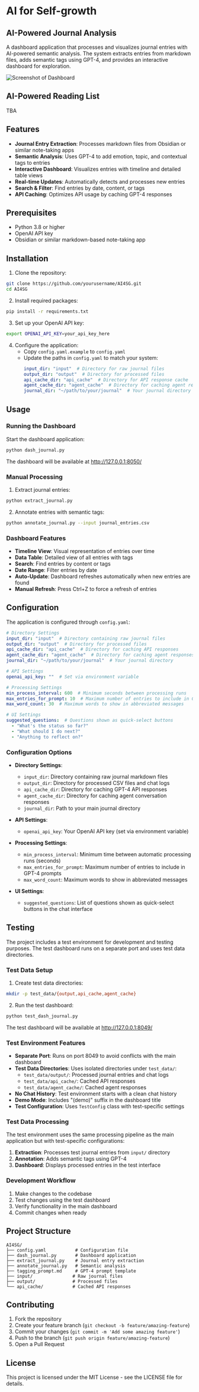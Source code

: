# AI for Self-growth 

## AI-Powered Journal Analysis

A dashboard application that processes and visualizes journal entries with AI-powered semantic analysis. The system extracts entries from markdown files, adds semantic tags using GPT-4, and provides an interactive dashboard for exploration.

![Screenshot of Dashboard](screenshot.jpg)

## AI-Powered Reading List

TBA

## Features

- **Journal Entry Extraction**: Processes markdown files from Obsidian or similar note-taking apps
- **Semantic Analysis**: Uses GPT-4 to add emotion, topic, and contextual tags to entries
- **Interactive Dashboard**: Visualizes entries with timeline and detailed table views
- **Real-time Updates**: Automatically detects and processes new entries
- **Search & Filter**: Find entries by date, content, or tags
- **API Caching**: Optimizes API usage by caching GPT-4 responses

## Prerequisites

- Python 3.8 or higher
- OpenAI API key
- Obsidian or similar markdown-based note-taking app

## Installation

1. Clone the repository:
```bash
git clone https://github.com/yourusername/AI4SG.git
cd AI4SG
```

2. Install required packages:
```bash
pip install -r requirements.txt
```

3. Set up your OpenAI API key:
```bash
export OPENAI_API_KEY=your_api_key_here
```

4. Configure the application:
   - Copy `config.yaml.example` to `config.yaml`
   - Update the paths in `config.yaml` to match your system:
     ```yaml
     input_dir: "input"  # Directory for raw journal files
     output_dir: "output"  # Directory for processed files
     api_cache_dir: "api_cache"  # Directory for API response cache
     agent_cache_dir: "agent_cache"  # Directory for caching agent responses
     journal_dir: "~/path/to/your/journal"  # Your journal directory
     ```

## Usage

### Running the Dashboard

Start the dashboard application:
```bash
python dash_journal.py
```

The dashboard will be available at http://127.0.0.1:8050/

### Manual Processing

1. Extract journal entries:
```bash
python extract_journal.py
```

2. Annotate entries with semantic tags:
```bash
python annotate_journal.py --input journal_entries.csv
```

### Dashboard Features

- **Timeline View**: Visual representation of entries over time
- **Data Table**: Detailed view of all entries with tags
- **Search**: Find entries by content or tags
- **Date Range**: Filter entries by date
- **Auto-Update**: Dashboard refreshes automatically when new entries are found
- **Manual Refresh**: Press Ctrl+Z to force a refresh of entries

## Configuration

The application is configured through `config.yaml`:

```yaml
# Directory Settings
input_dir: "input"  # Directory containing raw journal files
output_dir: "output"  # Directory for processed files
api_cache_dir: "api_cache"  # Directory for caching API responses
agent_cache_dir: "agent_cache"  # Directory for caching agent responses
journal_dir: "~/path/to/your/journal"  # Your journal directory

# API Settings
openai_api_key: ""  # Set via environment variable

# Processing Settings
min_process_interval: 600  # Minimum seconds between processing runs
max_entries_for_prompt: 10  # Maximum number of entries to include in GPT-4 prompts
max_word_count: 30  # Maximum words to show in abbreviated messages

# UI Settings
suggested_questions:  # Questions shown as quick-select buttons
  - "What's the status so far?"
  - "What should I do next?"
  - "Anything to reflect on?"
```

### Configuration Options

- **Directory Settings**:
  - `input_dir`: Directory containing raw journal markdown files
  - `output_dir`: Directory for processed CSV files and chat logs
  - `api_cache_dir`: Directory for caching GPT-4 API responses
  - `agent_cache_dir`: Directory for caching agent conversation responses
  - `journal_dir`: Path to your main journal directory

- **API Settings**:
  - `openai_api_key`: Your OpenAI API key (set via environment variable)

- **Processing Settings**:
  - `min_process_interval`: Minimum time between automatic processing runs (seconds)
  - `max_entries_for_prompt`: Maximum number of entries to include in GPT-4 prompts
  - `max_word_count`: Maximum words to show in abbreviated messages

- **UI Settings**:
  - `suggested_questions`: List of questions shown as quick-select buttons in the chat interface

## Testing

The project includes a test environment for development and testing purposes. The test dashboard runs on a separate port and uses test data directories.

### Test Data Setup

1. Create test data directories:
```bash
mkdir -p test_data/{output,api_cache,agent_cache}
```

2. Run the test dashboard:
```bash
python test_dash_journal.py
```

The test dashboard will be available at http://127.0.0.1:8049/

### Test Environment Features

- **Separate Port**: Runs on port 8049 to avoid conflicts with the main dashboard
- **Test Data Directories**: Uses isolated directories under `test_data/`:
  - `test_data/output/`: Processed journal entries and chat logs
  - `test_data/api_cache/`: Cached API responses
  - `test_data/agent_cache/`: Cached agent responses
- **No Chat History**: Test environment starts with a clean chat history
- **Demo Mode**: Includes "(demo)" suffix in the dashboard title
- **Test Configuration**: Uses `TestConfig` class with test-specific settings

### Test Data Processing

The test environment uses the same processing pipeline as the main application but with test-specific configurations:

1. **Extraction**: Processes test journal entries from `input/` directory
2. **Annotation**: Adds semantic tags using GPT-4
3. **Dashboard**: Displays processed entries in the test interface

### Development Workflow

1. Make changes to the codebase
2. Test changes using the test dashboard
3. Verify functionality in the main dashboard
4. Commit changes when ready

## Project Structure

```
AI4SG/
├── config.yaml           # Configuration file
├── dash_journal.py       # Dashboard application
├── extract_journal.py    # Journal entry extraction
├── annotate_journal.py   # Semantic analysis
├── tagging_prompt.md     # GPT-4 prompt template
├── input/               # Raw journal files
├── output/              # Processed files
└── api_cache/           # Cached API responses
```

## Contributing

1. Fork the repository
2. Create your feature branch (`git checkout -b feature/amazing-feature`)
3. Commit your changes (`git commit -m 'Add some amazing feature'`)
4. Push to the branch (`git push origin feature/amazing-feature`)
5. Open a Pull Request

## License

This project is licensed under the MIT License - see the LICENSE file for details. 